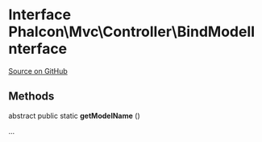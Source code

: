 # Interface **Phalcon\\Mvc\\Controller\\BindModelInterface**

<a href="https://github.com/phalcon/cphalcon/blob/master/phalcon/mvc/controller/bindmodelinterface.zep" class="btn btn-default btn-sm">Source on GitHub</a>

## Methods
abstract public static  **getModelName** ()

...

